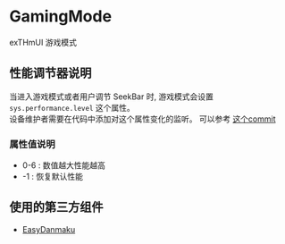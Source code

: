 # GamingMode

exTHmUI 游戏模式

## 性能调节器说明
当进入游戏模式或者用户调节 SeekBar 时, 游戏模式会设置 `sys.performance.level` 这个属性。\
设备维护者需要在代码中添加对这个属性变化的监听。
可以参考 [这个commit](https://github.com/exthmui-devices/android_device_xiaomi_raphael/commit/78ecd4bde0ee80e35cbfa21262e3399b59d44899)

### 属性值说明
- 0-6 : 数值越大性能越高
-  -1 : 恢复默认性能 

## 使用的第三方组件
- [EasyDanmaku](https://github.com/LittleFogCat/EasyDanmaku)
